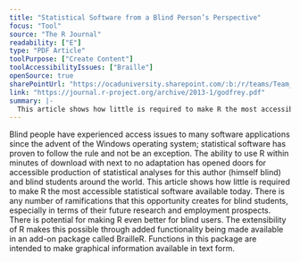 ```yaml
---
title: "Statistical Software from a Blind Person’s Perspective"
focus: "Tool"
source: "The R Journal"
readability: ["E"]
type: "PDF Article"
toolPurpose: ["Create Content"]
toolAccessibilityIssues: ["Braille"]
openSource: true
sharePointUrl: "https://ocaduniversity.sharepoint.com/:b:/r/teams/Team_WeCount/Shared%20Documents/Resources%20and%20Tools/Literature%20(curated)/Statistical%20Software%20from%20a%20Blind%20Person%E2%80%99s%20Perspective.pdf?csf=1&web=1&e=1zLNYh"
link: "https://journal.r-project.org/archive/2013-1/godfrey.pdf"
summary: |-
  This article shows how little is required to make R the most accessible statistical software currently available.
---
```

Blind people have experienced access issues to many software applications since the advent of the Windows operating system; statistical software has proven to  follow the rule and not be an exception. The ability to use R within minutes of download with next to no adaptation has opened doors for accessible production of statistical analyses for this author (himself blind) and blind students around the world. This article shows how little is required to make R the most accessible statistical software available today. There is any number of ramifications that this opportunity creates for blind students, especially in terms of their future research and employment prospects. There is potential for making R even better for blind users. The extensibility of R makes this possible through added functionality being made available in an add-on package called BrailleR. Functions in this package are intended to make graphical information available in text form.
